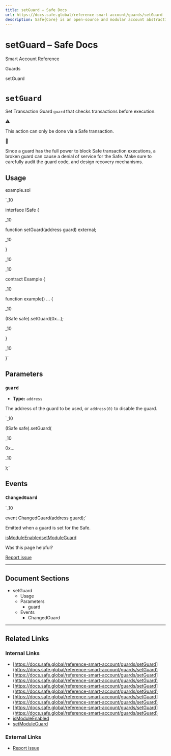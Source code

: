 ```yaml
---
title: setGuard – Safe Docs
url: https://docs.safe.global/reference-smart-account/guards/setGuard
description: Safe{Core} is an open-source and modular account abstraction stack. Learn about its features and how to use it.
---
```


# setGuard – Safe Docs

Smart Account Reference

Guards

setGuard

# `setGuard`

Set Transaction Guard `guard` that checks transactions before execution.

⚠️

This action can only be done via a Safe transaction.

🚨

Since a guard has the full power to block Safe transaction executions, a
broken guard can cause a denial of service for the Safe. Make sure to
carefully audit the guard code, and design recovery mechanisms.

## Usage



example.sol

`_10

interface ISafe {

_10

function setGuard(address guard) external;

_10

}

_10

_10

contract Example {

_10

function example() ... {

_10

(ISafe safe).setGuard(0x...);

_10

}

_10

}`

## Parameters

### `guard`

- **Type:** `address`

The address of the guard to be used, or `address(0)` to disable the guard.

`_10

(ISafe safe).setGuard(

_10

0x...

_10

);`

## Events

### `ChangedGuard`

`_10

event ChangedGuard(address guard);`

Emitted when a guard is set for the Safe.

[isModuleEnabled](/reference-smart-account/modules/isModuleEnabled "isModuleEnabled")[setModuleGuard](/reference-smart-account/guards/setModuleGuard "setModuleGuard")

Was this page helpful?

[Report issue](https://github.com/safe-global/safe-docs/issues/new?assignees=&labels=nextra-feedback&projects=&template=nextra-feedback.yml&title=%5BFeedback%5D+)

---

## Document Sections

- setGuard
  - Usage
  - Parameters
    - guard
  - Events
    - ChangedGuard

---

## Related Links

### Internal Links

- [https://docs.safe.global/reference-smart-account/guards/setGuard](https://docs.safe.global/reference-smart-account/guards/setGuard)
- [https://docs.safe.global/reference-smart-account/guards/setGuard](https://docs.safe.global/reference-smart-account/guards/setGuard)
- [https://docs.safe.global/reference-smart-account/guards/setGuard](https://docs.safe.global/reference-smart-account/guards/setGuard)
- [https://docs.safe.global/reference-smart-account/guards/setGuard](https://docs.safe.global/reference-smart-account/guards/setGuard)
- [https://docs.safe.global/reference-smart-account/guards/setGuard](https://docs.safe.global/reference-smart-account/guards/setGuard)
- [isModuleEnabled](https://docs.safe.global/reference-smart-account/modules/isModuleEnabled)
- [setModuleGuard](https://docs.safe.global/reference-smart-account/guards/setModuleGuard)

### External Links

- [Report issue](https://github.com/safe-global/safe-docs/issues/new?assignees=&labels=nextra-feedback&projects=&template=nextra-feedback.yml&title=%5BFeedback%5D+)
